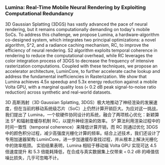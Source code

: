 ### Lumina: Real-Time Mobile Neural Rendering by Exploiting Computational Redundancy

3D Gaussian Splatting (3DGS) has vastly advanced the pace of neural rendering, but it remains computationally demanding on today's mobile SoCs. To address this challenge, we propose Lumina, a hardware-algorithm co-designed system, which integrates two principal optimizations: a novel algorithm, S^2, and a radiance caching mechanism, RC, to improve the efficiency of neural rendering. S2 algorithm exploits temporal coherence in rendering to reduce the computational overhead, while RC leverages the color integration process of 3DGS to decrease the frequency of intensive rasterization computations. Coupled with these techniques, we propose an accelerator architecture, LuminCore, to further accelerate cache lookup and address the fundamental inefficiencies in Rasterization. We show that Lumina achieves 4.5x speedup and 5.3x energy reduction against a mobile Volta GPU, with a marginal quality loss (`<` 0.2 dB peak signal-to-noise ratio reduction) across synthetic and real-world datasets.

3D 高斯溅射（3D Gaussian Splatting, 3DGS）极大地推动了神经渲染的发展速度，但在当前的移动系统级芯片（SoC）上仍然计算开销巨大。为应对这一挑战，我们提出了 Lumina，一个软硬件协同设计的系统，融合了两项核心优化：新颖算法 S² 和辐射度缓存机制 RC，以提升神经渲染的效率。
S² 算法利用渲染过程中的时间一致性（temporal coherence）来降低计算开销，而 RC 则通过优化 3DGS 中的颜色积分过程，减少高强度光栅化计算的频率。结合上述技术，我们还设计了专用加速器架构 LuminCore，进一步加速缓存查找过程，并从根本上解决光栅化中的效率瓶颈。
实验结果表明，Lumina 相较于移动端 Volta GPU 实现可达 4.5 倍速度提升 和 5.3 倍能耗降低，在合成与真实数据集上仅带来 `<` 0.2 dB 的峰值信噪比损失，几乎可忽略不计。
